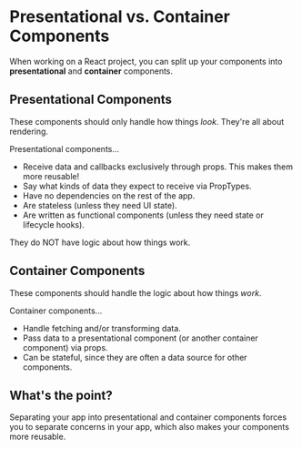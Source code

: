 # Presentational vs. Container Components

When working on a React project, you can split up your components into **presentational** and **container** components.

## Presentational Components

These components should only handle how things _look_. They're all about rendering.

Presentational components...

* Receive data and callbacks exclusively through props. This makes them more reusable!
* Say what kinds of data they expect to receive via PropTypes.
* Have no dependencies on the rest of the app.
* Are stateless (unless they need UI state).
* Are written as functional components (unless they need state or lifecycle hooks).

They do NOT have logic about how things work.

## Container Components

These components should handle the logic about how things _work_.

Container components...

* Handle fetching and/or transforming data.
* Pass data to a presentational component (or another container component) via props.
* Can be stateful, since they are often a data source for other components.

## What's the point?

Separating your app into presentational and container components forces you to separate concerns in your app, which also makes your components more reusable.